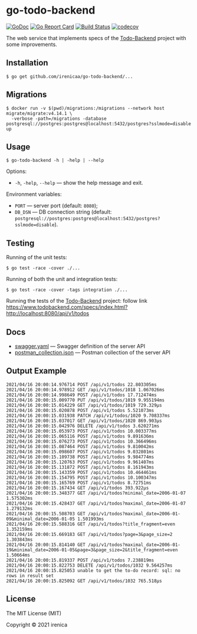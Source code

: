 # go-todo-backend

[![GoDoc](https://godoc.org/github.com/irenicaa/go-todo-backend?status.svg)](https://godoc.org/github.com/irenicaa/go-todo-backend)
[![Go Report Card](https://goreportcard.com/badge/github.com/irenicaa/go-todo-backend)](https://goreportcard.com/report/github.com/irenicaa/go-todo-backend)
[![Build Status](https://travis-ci.com/irenicaa/go-todo-backend.svg?branch=master)](https://travis-ci.com/irenicaa/go-todo-backend)
[![codecov](https://codecov.io/gh/irenicaa/go-todo-backend/branch/master/graph/badge.svg)](https://codecov.io/gh/irenicaa/go-todo-backend)

The web service that implements specs of the [Todo-Backend](https://www.todobackend.com/) project with some improvements.

## Installation

```
$ go get github.com/irenicaa/go-todo-backend/...
```

## Migrations

```
$ docker run -v $(pwd)/migrations:/migrations --network host migrate/migrate:v4.14.1 \
  -verbose -path=/migrations -database postgresql://postgres:postgres@localhost:5432/postgres?sslmode=disable up
```

## Usage

```
$ go-todo-backend -h | -help | --help
```

Options:

- `-h`, `-help`, `--help` &mdash; show the help message and exit.

Environment variables:

- `PORT` &mdash; server port (default: `8080`);
- `DB_DSN` &mdash; DB connection string (default: `postgresql://postgres:postgres@localhost:5432/postgres?sslmode=disable`).

## Testing

Running of the unit tests:

```
$ go test -race -cover ./...
```

Running of both the unit and integration tests:

```
$ go test -race -cover -tags integration ./...
```

Running the tests of the [Todo-Backend](https://www.todobackend.com/) project: follow link https://www.todobackend.com/specs/index.html?http://localhost:8080/api/v1/todos

## Docs

- [swagger.yaml](docs/swagger.yaml) &mdash; Swagger definition of the server API
- [postman_collection.json](docs/postman_collection.json) &mdash; Postman collection of the server API

## Output Example

```
2021/04/16 20:00:14.976714 POST /api/v1/todos 22.803305ms
2021/04/16 20:00:14.978912 GET /api/v1/todos/1018 1.067026ms
2021/04/16 20:00:14.998649 POST /api/v1/todos 17.712474ms
2021/04/16 20:00:15.009770 PUT /api/v1/todos/1019 9.955194ms
2021/04/16 20:00:15.014229 GET /api/v1/todos/1019 729.329µs
2021/04/16 20:00:15.020878 POST /api/v1/todos 5.521073ms
2021/04/16 20:00:15.031938 PATCH /api/v1/todos/1020 9.708337ms
2021/04/16 20:00:15.037017 GET /api/v1/todos/1020 869.903µs
2021/04/16 20:00:15.042976 DELETE /api/v1/todos 3.620271ms
2021/04/16 20:00:15.053973 POST /api/v1/todos 10.003377ms
2021/04/16 20:00:15.065116 POST /api/v1/todos 9.891636ms
2021/04/16 20:00:15.076273 POST /api/v1/todos 10.366496ms
2021/04/16 20:00:15.087464 POST /api/v1/todos 9.810042ms
2021/04/16 20:00:15.098607 POST /api/v1/todos 9.032801ms
2021/04/16 20:00:15.109738 POST /api/v1/todos 9.984774ms
2021/04/16 20:00:15.120763 POST /api/v1/todos 9.961407ms
2021/04/16 20:00:15.131872 POST /api/v1/todos 8.161943ms
2021/04/16 20:00:15.143359 POST /api/v1/todos 10.464461ms
2021/04/16 20:00:15.154795 POST /api/v1/todos 10.100347ms
2021/04/16 20:00:15.165769 POST /api/v1/todos 8.72751ms
2021/04/16 20:00:15.167434 GET /api/v1/todos 393.922µs
2021/04/16 20:00:15.348377 GET /api/v1/todos?minimal_date=2006-01-07 1.575302ms
2021/04/16 20:00:15.428437 GET /api/v1/todos?maximal_date=2006-01-07 1.279132ms
2021/04/16 20:00:15.508703 GET /api/v1/todos?maximal_date=2006-01-09&minimal_date=2006-01-05 1.501993ms
2021/04/16 20:00:15.588316 GET /api/v1/todos?title_fragment=even 1.352159ms
2021/04/16 20:00:15.669183 GET /api/v1/todos?page=3&page_size=2 1.303843ms
2021/04/16 20:00:15.814140 GET /api/v1/todos?maximal_date=2006-01-19&minimal_date=2006-01-05&page=3&page_size=2&title_fragment=even 1.50664ms
2021/04/16 20:00:15.819337 POST /api/v1/todos 7.238819ms
2021/04/16 20:00:15.822753 DELETE /api/v1/todos/1032 9.564257ms
2021/04/16 20:00:15.825053 unable to get the to-do record: sql: no rows in result set
2021/04/16 20:00:15.825092 GET /api/v1/todos/1032 765.518µs
```

## License

The MIT License (MIT)

Copyright &copy; 2021 irenica
